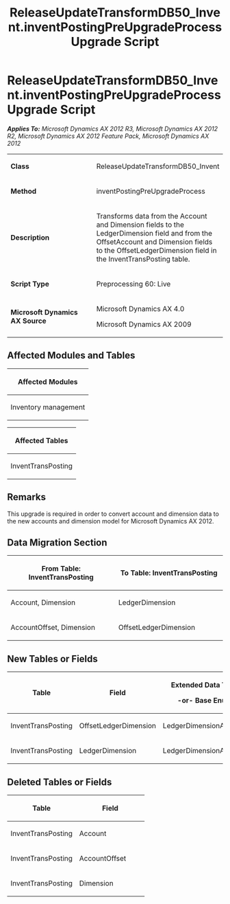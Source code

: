 ﻿---
title: ReleaseUpdateTransformDB50_Invent.inventPostingPreUpgradeProcess Upgrade Script
TOCTitle: ReleaseUpdateTransformDB50_Invent.inventPostingPreUpgradeProcess Upgrade Script
ms:assetid: 3716841d-ec1b-9812-4114-e950a502705d
ms:mtpsurl: https://msdn.microsoft.com/en-us/library/JJ685182(v=AX.60)
ms:contentKeyID: 49707635
ms.date: 05/18/2015
mtps_version: v=AX.60
---

# ReleaseUpdateTransformDB50\_Invent.inventPostingPreUpgradeProcess Upgrade Script 


_**Applies To:** Microsoft Dynamics AX 2012 R3, Microsoft Dynamics AX 2012 R2, Microsoft Dynamics AX 2012 Feature Pack, Microsoft Dynamics AX 2012_

<table>
<colgroup>
<col style="width: 50%" />
<col style="width: 50%" />
</colgroup>
<tbody>
<tr class="odd">
<td><p><strong>Class</strong></p></td>
<td><p>ReleaseUpdateTransformDB50_Invent</p></td>
</tr>
<tr class="even">
<td><p><strong>Method</strong></p></td>
<td><p>inventPostingPreUpgradeProcess</p></td>
</tr>
<tr class="odd">
<td><p><strong>Description</strong></p></td>
<td><p>Transforms data from the Account and Dimension fields to the LedgerDimension field and from the OffsetAccount and Dimension fields to the OffsetLedgerDimension field in the InventTransPosting table.</p></td>
</tr>
<tr class="even">
<td><p><strong>Script Type</strong></p></td>
<td><p>Preprocessing 60: Live</p></td>
</tr>
<tr class="odd">
<td><p><strong>Microsoft Dynamics AX Source</strong></p></td>
<td><p>Microsoft Dynamics AX 4.0</p>
<p>Microsoft Dynamics AX 2009</p></td>
</tr>
</tbody>
</table>


## Affected Modules and Tables

<table>
<colgroup>
<col style="width: 100%" />
</colgroup>
<thead>
<tr class="header">
<th><p>Affected Modules</p></th>
</tr>
</thead>
<tbody>
<tr class="odd">
<td><p>Inventory management</p></td>
</tr>
</tbody>
</table>


<table>
<colgroup>
<col style="width: 100%" />
</colgroup>
<thead>
<tr class="header">
<th><p>Affected Tables</p></th>
</tr>
</thead>
<tbody>
<tr class="odd">
<td><p>InventTransPosting</p></td>
</tr>
</tbody>
</table>


## Remarks

This upgrade is required in order to convert account and dimension data to the new accounts and dimension model for Microsoft Dynamics AX 2012.

## Data Migration Section

<table>
<colgroup>
<col style="width: 50%" />
<col style="width: 50%" />
</colgroup>
<thead>
<tr class="header">
<th><p>From Table: InventTransPosting</p></th>
<th><p>To Table: InventTransPosting</p></th>
</tr>
</thead>
<tbody>
<tr class="odd">
<td><p>Account, Dimension</p></td>
<td><p>LedgerDimension</p></td>
</tr>
<tr class="even">
<td><p>AccountOffset, Dimension</p></td>
<td><p>OffsetLedgerDimension</p></td>
</tr>
</tbody>
</table>


## New Tables or Fields

<table>
<colgroup>
<col style="width: 33%" />
<col style="width: 33%" />
<col style="width: 33%" />
</colgroup>
<thead>
<tr class="header">
<th><p>Table</p></th>
<th><p>Field</p></th>
<th><p>Extended Data Type</p>
<p>-or- Base Enum</p></th>
</tr>
</thead>
<tbody>
<tr class="odd">
<td><p>InventTransPosting</p></td>
<td><p>OffsetLedgerDimension</p></td>
<td><p>LedgerDimensionAccount</p></td>
</tr>
<tr class="even">
<td><p>InventTransPosting</p></td>
<td><p>LedgerDimension</p></td>
<td><p>LedgerDimensionAccount</p></td>
</tr>
</tbody>
</table>


## Deleted Tables or Fields

<table>
<colgroup>
<col style="width: 50%" />
<col style="width: 50%" />
</colgroup>
<thead>
<tr class="header">
<th><p>Table</p></th>
<th><p>Field</p></th>
</tr>
</thead>
<tbody>
<tr class="odd">
<td><p>InventTransPosting</p></td>
<td><p>Account</p></td>
</tr>
<tr class="even">
<td><p>InventTransPosting</p></td>
<td><p>AccountOffset</p></td>
</tr>
<tr class="odd">
<td><p>InventTransPosting</p></td>
<td><p>Dimension</p></td>
</tr>
</tbody>
</table>

  


